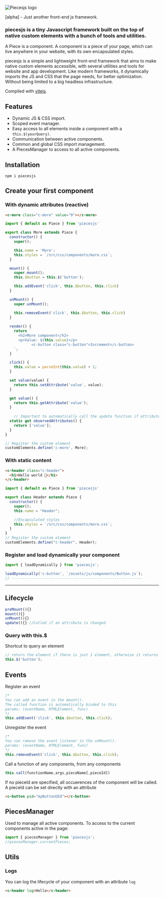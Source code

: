 ![Piecesjs logo](https://github.com/quentinhocde/piecesjs/blob/main/assets/logo.png?raw=true)

[alpha] - Just another front-end js framework.

### piecesjs is a tiny Javascript framework built on the top of native custom elements with a bunch of tools and utilities.

A Piece is a component. A component is a piece of your page, which can live anywhere in your website, with its own encapsulated styles.

piecesjs is a simple and lightweight front-end framework that aims to make native custom elements accessible, with several utilities and tools for website and app development.
Like modern frameworks, it dynamically imports the JS and CSS that the page needs, for better optimization. Without being limited to a big headless infrastructure.

Compiled with [vitejs](https://vitejs.dev/).

## Features

- Dynamic JS & CSS import.
- Scoped event manager.
- Easy access to all elements inside a component with a `this.$(yourQuery)`.
- Communication between active components.
- Common and global CSS import management.
- A PiecesManager to access to all active components.

## Installation
```
npm i piecesjs
```

## Create your first component

### With dynamic attributes (reactive)

```html
<c-more class="c-more" value="0"></c-more>
```

```js
import { default as Piece } from 'piecesjs'

export class More extends Piece {
  constructor() {
    super();

    this.name = 'More';
    this.styles = `/src/css/components/more.css`;
  }

  mount() {
    super.mount();
    this.$button = this.$('button');

    this.addEvent('click', this.$button, this.click)
  }

  unMount() {
    super.unMount();

    this.removeEvent('click', this.$button, this.click)
  }
  
  render() {
    return `
      <h2>More component</h2>
      <p>Value: ${this.value}</p>
			<c-button class="c-button">Increment</c-button>
    `;
  }

  click() {
    this.value = parseInt(this.value) + 1;
  }

  set value(value) {
    return this.setAttribute('value', value);
  }

  get value() {
    return this.getAttribute('value');
  }
  
	// Important to automatically call the update function if attribute is changing
  static get observedAttributes() { 
    return ['value'];
  }
}

// Register the custom element
customElements.define('c-more', More);
```

### With static content

```html
<c-header class="c-header">
  <h1>Hello world 🫶</h1>
</c-header>
```

```js
import { default as Piece } from 'piecesjs'

export class Header extends Piece {
  constructor() {
    super();
    this.name = "Header";

    //Encapsulated styles
    this.styles = `/src/css/components/more.css`;
  }
}
// Register the custom element
customElements.define("c-header", Header);
```

### Register and load dynamically your component
```js
import { loadDynamically } from 'piecesjs';

loadDynamically('c-button', `/assets/js/components/Button.js`);
// ------------------------------------------------------------
```

---

## Lifecycle

```js
preMount(){}
mount(){}
unMount(){}
update(){} //Called if an attribute is changed
```

### Query with this.$

Shortcut to query an element

```js
// return the element if there is just 1 element, otherwise it returns an array of elements
this.$('button');
```

## Events

Register an event

```js
/* 
You can add an event in the mount(). 
The called function is automatically binded to this
params: (eventName, HTMLElement, func)
*/
this.addEvent('click', this.$button, this.click);
```

Unregister the event

```js
/* 
You can remove the event listener in the unMount(). 
params: (eventName, HTMLElement, func)
*/
this.removeEvent('click', this.$button, this.click);
```

Call a function of any components, from any components
```js
this.call(functionName,args,pieceName[,pieceId])
```
If no pieceId are specified, all occuerences of the component will be called.
A pieceId can be set directly with an attribute
```html
<c-button pid="myButtonUId"></c-button>
```

## PiecesManager
Used to manage all active components.
To access to the current components active in the page:

```js
import { piecesManager } from 'piecesjs';
//piecesManager.currentPieces;
```

## Utils

### Logs

You can log the lifecycle of your component with an attribute `log`

```html
<c-header log>Hello</c-header>
```